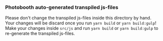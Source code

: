 ### Photobooth auto-generated transpiled js-files

Please don't change the transpiled js-files inside this directory by hand. Your changes will be discard once you run `yarn build` or `yarn build:gulp`!   
Make your changes inside `src/js` and run `yarn build` or `yarn build:gulp` to re-generate the transpiled js-files.

